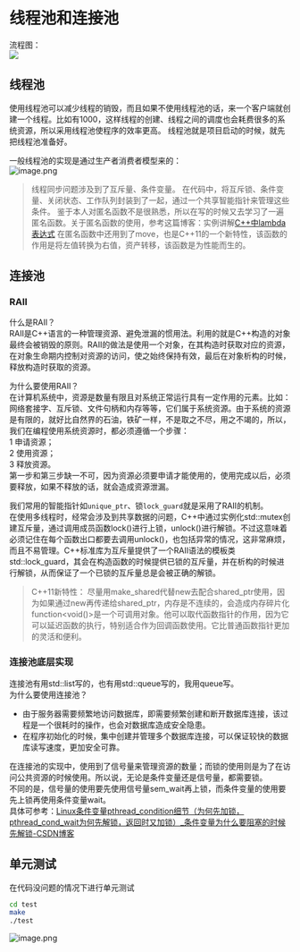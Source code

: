 <a name="L3C2U"></a>
# 线程池和连接池
流程图：<br />![](https://cdn.nlark.com/yuque/0/2024/png/27393008/1723185420019-83f1951c-3413-4039-b809-b033fa8ffc8d.png#averageHue=%23b0ada6&clientId=uecc1cac5-0408-4&from=paste&id=uf1563c1d&originHeight=706&originWidth=822&originalType=url&ratio=1.25&rotation=0&showTitle=false&status=done&style=none&taskId=u6a4394f0-d9f5-4997-8442-93516d17142&title=)
<a name="pV2NQ"></a>
## 线程池
使用线程池可以减少线程的销毁，而且如果不使用线程池的话，来一个客户端就创建一个线程。比如有1000，这样线程的创建、线程之间的调度也会耗费很多的系统资源，所以采用线程池使程序的效率更高。 线程池就是项目启动的时候，就先把线程池准备好。

一般线程池的实现是通过生产者消费者模型来的：<br />![image.png](https://cdn.nlark.com/yuque/0/2024/png/27393008/1723185059964-ae3be438-a58f-4f37-8ec8-bbcab18a5e13.png#averageHue=%23f2f2f2&clientId=uecc1cac5-0408-4&from=paste&height=292&id=u1b7c12be&originHeight=438&originWidth=1159&originalType=binary&ratio=1.25&rotation=0&showTitle=false&size=45451&status=done&style=none&taskId=u76888254-0220-4745-b756-535ff6f9c03&title=&width=772.6666666666666)
> 线程同步问题涉及到了互斥量、条件变量。 在代码中，将互斥锁、条件变量、关闭状态、工作队列封装到了一起，通过一个共享智能指针来管理这些条件。
> 鉴于本人对匿名函数不是很熟悉，所以在写的时候又去学习了一遍匿名函数。关于匿名函数的使用，参考这篇博客：实例讲解[C++中lambda表达式](https://blog.csdn.net/huangshanchun/article/details/47155859)
> 在匿名函数中还用到了move，也是C++11的一个新特性，该函数的作用是将左值转换为右值，资产转移，该函数是为性能而生的。

<a name="g6cjV"></a>
## 连接池
<a name="ZXbJa"></a>
### RAII
什么是RAII？<br />RAII是C++语言的一种管理资源、避免泄漏的惯用法。利用的就是C++构造的对象最终会被销毁的原则。RAII的做法是使用一个对象，在其构造时获取对应的资源，在对象生命期内控制对资源的访问，使之始终保持有效，最后在对象析构的时候，释放构造时获取的资源。

为什么要使用RAII？<br />在计算机系统中，资源是数量有限且对系统正常运行具有一定作用的元素。比如：网络套接字、互斥锁、文件句柄和内存等等，它们属于系统资源。由于系统的资源是有限的，就好比自然界的石油，铁矿一样，不是取之不尽，用之不竭的，所以，我们在编程使用系统资源时，都必须遵循一个步骤：<br />1 申请资源；<br />2 使用资源；<br />3 释放资源。<br />第一步和第三步缺一不可，因为资源必须要申请才能使用的，使用完成以后，必须要释放，如果不释放的话，就会造成资源泄漏。

我们常用的智能指针如`unique_ptr`、锁`lock_guard`就是采用了RAII的机制。<br />在使用多线程时，经常会涉及到共享数据的问题，C++中通过实例化std::mutex创建互斥量，通过调用成员函数lock()进行上锁，unlock()进行解锁。不过这意味着必须记住在每个函数出口都要去调用unlock()，也包括异常的情况，这非常麻烦，而且不易管理。C++标准库为互斥量提供了一个RAII语法的模板类std::lock_guard，其会在构造函数的时候提供已锁的互斥量，并在析构的时候进行解锁，从而保证了一个已锁的互斥量总是会被正确的解锁。
> C++11新特性：
> 尽量用make_shared代替new去配合shared_ptr使用，因为如果通过new再传递给shared_ptr，内存是不连续的，会造成内存碎片化
> function<void()>是一个可调用对象。他可以取代函数指针的作用，因为它可以延迟函数的执行，特别适合作为回调函数使用。它比普通函数指针更加的灵活和便利。

<a name="KykWE"></a>
### 连接池底层实现
连接池有用std::list写的，也有用std::queue写的，我用queue写。<br />为什么要使用连接池？

- 由于服务器需要频繁地访问数据库，即需要频繁创建和断开数据库连接，该过程是一个很耗时的操作，也会对数据库造成安全隐患。
- 在程序初始化的时候，集中创建并管理多个数据库连接，可以保证较快的数据库读写速度，更加安全可靠。

在连接池的实现中，使用到了信号量来管理资源的数量；而锁的使用则是为了在访问公共资源的时候使用。所以说，无论是条件变量还是信号量，都需要锁。<br />不同的是，信号量的使用要先使用信号量sem_wait再上锁，而条件变量的使用要先上锁再使用条件变量wait。<br />具体可参考：[Linux条件变量pthread_condition细节（为何先加锁，pthread_cond_wait为何先解锁，返回时又加锁）_条件变量为什么要阻塞的时候先解锁-CSDN博客](https://blog.csdn.net/modi000/article/details/104779937)
<a name="bgoe5"></a>
## 单元测试
在代码没问题的情况下进行单元测试
```bash
cd test
make
./test
```
![image.png](https://cdn.nlark.com/yuque/0/2024/png/27393008/1723190761136-d8af78a0-5aa4-487e-93be-90450b4c31f6.png#averageHue=%23817449&clientId=uecc1cac5-0408-4&from=paste&height=920&id=u3b70f299&originHeight=1380&originWidth=2560&originalType=binary&ratio=1.25&rotation=0&showTitle=false&size=643684&status=done&style=none&taskId=u8aeae6af-6951-41c2-b304-a23c03511f2&title=&width=1706.6666666666667)
